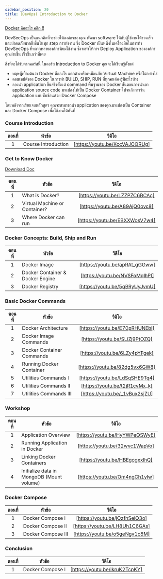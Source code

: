 ```yaml
---
sidebar_position: 20
title: (DevOps) Introduction to Docker
---
```


[Docker คืออะไร คลิก !!](https://blog.skooldio.com/what-is-docker/)

DevSecOps เป็นแนวคิดที่จะช่วยให้องค์กรของคุณ พัฒนา software ให้กับผู้ใช้งานได้รวดเร็ว และปลอดภัยมากยิ่งขึ้นในทุก step การทำงาน ซึ่ง Docker เป็นหนึ่งในเครื่องมือในการทำ DevSecOps ที่หลากหลายองค์กรนิยมใช้งาน ซึ่งจะทำให้การ Deploy Application ขององค์กรคุณง่ายขึ้น เร็วขึ้นกว่าที่เคย

สิ่งที่จะได้รับจากคอร์สนี้
ในคอร์ส Introduction to Docker คุณจะได้เรียนรู้ตั้งแต่

- ทฤษฎีเบื้องต้นว่า Docker คืออะไร แตกต่างหรือเหมือนกับ Virtual Machine หรือไม่อย่างไร
- คอนเซปต์ของ Docker ในการทำ BUILD, SHIP, RUN ที่ทุกคนต้องรู้มีอะไรบ้าง
- ลองนำ application ขึ้นจริงตั้งแต่ command พื้นฐานของ Docker ขั้นตอนการนำเอา application source code มาแปลงให้เป็น Docker Container ไปจนถึงการรัน application แบบซับซ้อนด้วย Docker Compose

โดยหลังจากเรียนจบหลักสูตร คุณจะสามารถนำ application ของคุณมาแปลงเป็น Container และ Docker Compose เพื่อใช้งานได้ทันที

### Course Introduction

| ตอนที่  | หัวข้อ                               | วีดีโอ                           |
|:---:  |------------------------------------ |:-----------------------------: |
| 1     | Course Introduction | [https://youtu.be/KccVAJOQRUg] |

### Get to Know Docker

[Download Doc](./Document/devops_introduction-to-docker/(2.1)%20Course%20Material%20.pdf)

| ตอนที่  | หัวข้อ                               | วีดีโอ                           |
|:---:  |------------------------------------ |:-----------------------------: |
| 1     | What is Docker? | [https://youtu.be/LZZPZC6BCAc] |
| 2     | Virtual Machine or Container? | [https://youtu.be/A89AjQ0ovc8] |
| 3     | Where Docker can run | [https://youtu.be/EBXXWosV7w4] |

### Docker Concepts: Build, Ship and Run

| ตอนที่  | หัวข้อ                               | วีดีโอ                           |
|:---:  |------------------------------------ |:-----------------------------: |
| 1     | Docker Image | [https://youtu.be/apRAt_gGGww] |
| 2     | Docker Container & Docker Engine | [https://youtu.be/NVSFoMqlhPI] |
| 3     | Docker Registry | [https://youtu.be/5qBRyUyJvmU] |

### Basic Docker Commands

| ตอนที่  | หัวข้อ                               | วีดีโอ                           |
|:---:  |------------------------------------ |:-----------------------------: |
| 1     | Docker Architecture | [https://youtu.be/E70pRHUNEbI] |
| 2     | Docker Image Commands | [https://youtu.be/SLiZj9PtOZQ] |
| 3     | Docker Container Commands | [https://youtu.be/6LZy4pYFgek] |
| 4     | Running Docker Container | [https://youtu.be/82dg5vx6GW8] |
| 5     | Utilities Commands I | [https://youtu.be/LdSqSHE9Tq4] |
| 6     | Utilities Commands II | [https://youtu.be/t2jR1cvMx_k] |
| 7     | Utilities Commands III | [https://youtu.be/_1vBux2sjZU] |

### Workshop

| ตอนที่  | หัวข้อ                               | วีดีโอ                           |
|:---:  |------------------------------------ |:-----------------------------: |
| 1     | Application Overview | [https://youtu.be/HyYWPeQSWyE] |
| 2     | Running Application in Docker | [https://youtu.be/32wvc1WapVo] |
| 3     | Linking Docker Containers | [https://youtu.be/HBEgogxxlhQ] |
| 4     | Initialize data in MongoDB (Mount volume) | [https://youtu.be/Om4ngCh1yIw] |

### Docker Compose

| ตอนที่  | หัวข้อ                               | วีดีโอ                           |
|:---:  |------------------------------------ |:-----------------------------: |
| 1     | Docker Compose I | [https://youtu.be/jOzfhSeiQ3o] |
| 2     | Docker Compose II | [https://youtu.be/LH8Uh1C6GAs] |
| 3     | Docker Compose III | [https://youtu.be/o5geNgv1c8M] |

### Conclusion

| ตอนที่  | หัวข้อ                               | วีดีโอ                           |
|:---:  |------------------------------------ |:-----------------------------: |
| 1     | Docker Compose I | [https://youtu.be/IkruK2TcpKY] |
